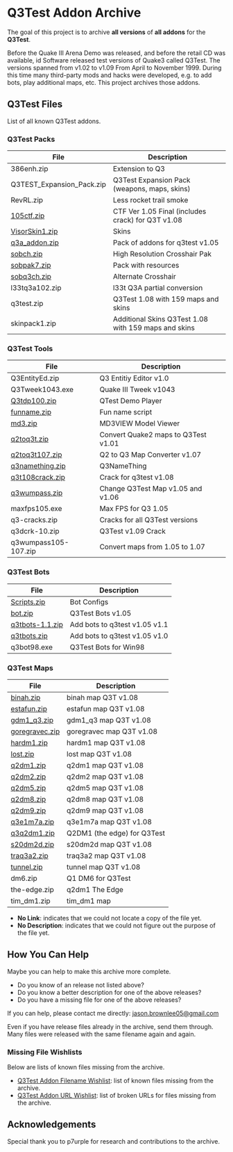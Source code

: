 # Q3Test Addon Archive

The goal of this project is to archive **all versions** of **all addons** for the **Q3Test**.

Before the Quake III Arena Demo was released, and before the retail CD was available, id Software released test versions of Quake3 called Q3Test. The versions spanned from v1.02 to v1.09 From April to November 1999. During this time many third-party mods and hacks were developed, e.g. to add bots, play additional maps, etc. This project archives those addons.

## Q3Test Files

List of all known Q3Test addons.

### Q3Test Packs

File | Description
--- | ---
386enh.zip | Extension to Q3
Q3TEST_Expansion_Pack.zip | Q3Test Expansion Pack (weapons, maps, skins)
RevRL.zip | Less rocket trail smoke
[105ctf.zip](bin/105ctf.zip) | CTF Ver 1.05 Final (includes crack) for Q3T v1.08
[VisorSkin1.zip](bin/VisorSkin1.zip) | Skins
[q3a_addon.zip](bin/q3a_addon.zip) | Pack of addons for q3test v1.05
[sobch.zip](bin/sobch.zip) | High Resolution Crosshair Pak
[sobpak7.zip](sobpak7.zip) | Pack with resources
[sobq3ch.zip](bin/sobq3ch.zip) | Alternate Crosshair
l33tq3a102.zip | l33t Q3A partial conversion
q3test.zip | Q3Test 1.08 with 159 maps and skins
skinpack1.zip | Additional Skins Q3Test 1.08 with 159 maps and skins


### Q3Test Tools

File | Description
--- | ---
Q3EntityEd.zip | Q3 Entitiy Editor v1.0
Q3Tweek1043.exe | Quake III Tweek v1043
[Q3tdp100.zip](bin/Q3tdp100.zip) | QTest Demo Player
[funname.zip](bin/funname.zip) | Fun name script
[md3.zip](bin/md3.zip) | MD3VIEW Model Viewer
[q2toq3t.zip](bin/q2toq3t.zip) | Convert Quake2 maps to Q3Test v1.01
[q2toq3t107.zip](bin/q2toq3t107.zip) | Q2 to Q3 Map Converter v1.07
[q3namething.zip](bin/q3namething.zip) | Q3NameThing
[q3t108crack.zip](bin/q3t108crack.zip) | Crack for q3test v1.08
[q3wumpass.zip](bin/q3wumpass.zip) | Change Q3Test Map v1.05 and v1.06
maxfps105.exe | Max FPS for Q3 1.05
q3-cracks.zip | Cracks for all Q3Test versions
q3dcrk-10.zip | Q3Test v1.09 Crack
q3wumpass105-107.zip | Convert maps from 1.05 to 1.07


### Q3Test Bots

File | Description
--- | ---
[Scripts.zip](bin/Scripts.zip) | Bot Configs
[bot.zip](bin/bot.zip) | Q3Test Bots v1.05
[q3tbots-1.1.zip](bin/q3tbots-1.1.zip) | Add bots to q3test v1.05 v1.1
[q3tbots.zip](bin/q3tbots.zip) | Add bots to q3test v1.05 v1.0
q3bot98.exe | Q3Test Bots for Win98

### Q3Test Maps

File | Description
--- | ---
[binah.zip](bin/binah.zip) | binah map Q3T v1.08
[estafun.zip](bin/estafun.zip) | estafun map Q3T v1.08
[gdm1_q3.zip](bin/gdm1_q3.zip) | gdm1_q3 map Q3T v1.08
[goregravec.zip](bin/goregravec.zip) | goregravec map Q3T v1.08
[hardm1.zip](bin/hardm1.zip) | hardm1 map Q3T v1.08
[lost.zip](bin/lost.zip) | lost map Q3T v1.08
[q2dm1.zip](bin/q2dm1.zip) | q2dm1 map Q3T v1.08
[q2dm2.zip](bin/q2dm2.zip) | q2dm2 map Q3T v1.08
[q2dm5.zip](bin/q2dm5.zip) | q2dm5 map Q3T v1.08
[q2dm8.zip](bin/q2dm8.zip) | q2dm8 map Q3T v1.08
[q2dm9.zip](bin/q2dm9.zip) | q2dm9 map Q3T v1.08
[q3e1m7a.zip](bin/q3e1m7a.zip) | q3e1m7a map Q3T v1.08
[q3q2dm1.zip](bin/q3q2dm1.zip) | Q2DM1 (the edge) for Q3Test
[s20dm2d.zip](bin/s20dm2d.zip) | s20dm2d map Q3T v1.08
[traq3a2.zip](bin/traq3a2.zip) | traq3a2 map Q3T v1.08
[tunnel.zip](bin/tunnel.zip) | tunnel map Q3T v1.08
dm6.zip | Q1 DM6 for Q3Test
the-edge.zip | q2dm1 The Edge
tim_dm1.zip | tim_dm1 map

* **No Link**: indicates that we could not locate a copy of the file yet.
* **No Description**: indicates that we could not figure out the purpose of the file yet.

## How You Can Help

Maybe you can help to make this archive more complete.

* Do you know of an release not listed above?
* Do you know a better description for one of the above releases?
* Do you have a missing file for one of the above releases?

If you can help, please contact me directly: jason.brownlee05@gmail.com

Even if you have release files already in the archive, send them through. Many files were released with the same filename again and again.

### Missing File Wishlists

Below are lists of known files missing from the archive.

* [Q3Test Addon Filename Wishlist](research/wishlist.txt): list of known files missing from the archive.
* [Q3Test Addon URL Wishlist](research/wishlist_urls.txt): list of broken URLs for files missing from the archive.

## Acknowledgements

Special thank you to p7urple for research and contributions to the archive.


